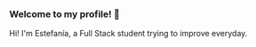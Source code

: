 ### Welcome to my profile! 👋

Hi! I'm Estefanía, a Full Stack student trying to improve everyday. 

